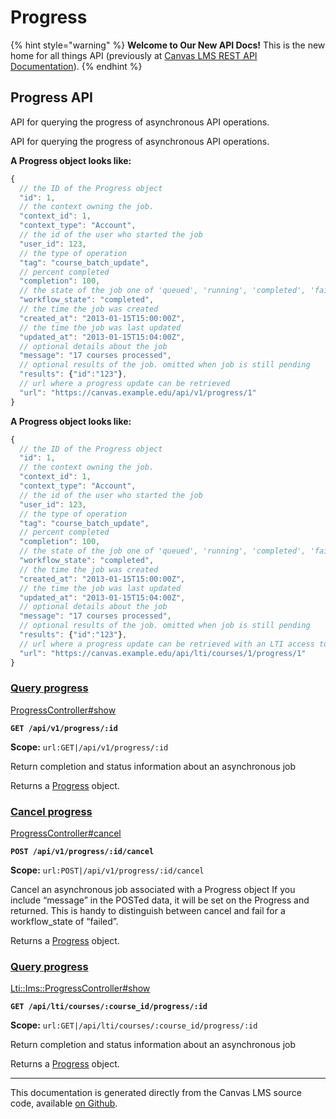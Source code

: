 # Progress

{% hint style="warning" %}
**Welcome to Our New API Docs!** This is the new home for all things API (previously at [Canvas LMS REST API Documentation](https://api.instructure.com)).
{% endhint %}

## Progress API

API for querying the progress of asynchronous API operations.

API for querying the progress of asynchronous API operations.

**A Progress object looks like:**

```js
{
  // the ID of the Progress object
  "id": 1,
  // the context owning the job.
  "context_id": 1,
  "context_type": "Account",
  // the id of the user who started the job
  "user_id": 123,
  // the type of operation
  "tag": "course_batch_update",
  // percent completed
  "completion": 100,
  // the state of the job one of 'queued', 'running', 'completed', 'failed'
  "workflow_state": "completed",
  // the time the job was created
  "created_at": "2013-01-15T15:00:00Z",
  // the time the job was last updated
  "updated_at": "2013-01-15T15:04:00Z",
  // optional details about the job
  "message": "17 courses processed",
  // optional results of the job. omitted when job is still pending
  "results": {"id":"123"},
  // url where a progress update can be retrieved
  "url": "https://canvas.example.edu/api/v1/progress/1"
}
```

**A Progress object looks like:**

```js
{
  // the ID of the Progress object
  "id": 1,
  // the context owning the job.
  "context_id": 1,
  "context_type": "Account",
  // the id of the user who started the job
  "user_id": 123,
  // the type of operation
  "tag": "course_batch_update",
  // percent completed
  "completion": 100,
  // the state of the job one of 'queued', 'running', 'completed', 'failed'
  "workflow_state": "completed",
  // the time the job was created
  "created_at": "2013-01-15T15:00:00Z",
  // the time the job was last updated
  "updated_at": "2013-01-15T15:04:00Z",
  // optional details about the job
  "message": "17 courses processed",
  // optional results of the job. omitted when job is still pending
  "results": {"id":"123"},
  // url where a progress update can be retrieved with an LTI access token
  "url": "https://canvas.example.edu/api/lti/courses/1/progress/1"
}
```

### [Query progress](#method.progress.show) <a href="#method.progress.show" id="method.progress.show"></a>

[ProgressController#show](https://github.com/instructure/canvas-lms/blob/master/app/controllers/progress_controller.rb)

**`GET /api/v1/progress/:id`**

**Scope:** `url:GET|/api/v1/progress/:id`

Return completion and status information about an asynchronous job

Returns a [Progress](#progress) object.

### [Cancel progress](#method.progress.cancel) <a href="#method.progress.cancel" id="method.progress.cancel"></a>

[ProgressController#cancel](https://github.com/instructure/canvas-lms/blob/master/app/controllers/progress_controller.rb)

**`POST /api/v1/progress/:id/cancel`**

**Scope:** `url:POST|/api/v1/progress/:id/cancel`

Cancel an asynchronous job associated with a Progress object If you include “message” in the POSTed data, it will be set on the Progress and returned. This is handy to distinguish between cancel and fail for a workflow_state of “failed”.

Returns a [Progress](#progress) object.

### [Query progress](#method.lti/ims/progress.show) <a href="#method.lti-ims-progress.show" id="method.lti-ims-progress.show"></a>

[Lti::Ims::ProgressController#show](https://github.com/instructure/canvas-lms/blob/master/app/controllers/lti/ims/progress_controller.rb)

**`GET /api/lti/courses/:course_id/progress/:id`**

**Scope:** `url:GET|/api/lti/courses/:course_id/progress/:id`

Return completion and status information about an asynchronous job

Returns a [Progress](#progress) object.

---

This documentation is generated directly from the Canvas LMS source code, available [on Github](https://github.com/instructure/canvas-lms).

